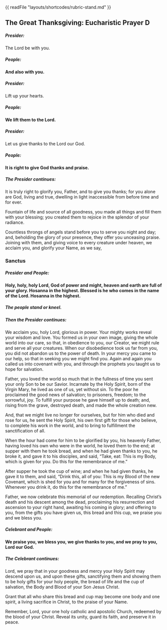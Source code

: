 {{ readFile  "layouts/shortcodes/rubric-stand.md" }}

## The Great Thanksgiving: Eucharistic Prayer D

##### Presider:
The Lord be with you.

##### **People:**
**And also with you.**

##### Presider:
Lift up your hearts.

##### **People:**
**We lift them to the Lord.**

##### Presider:
Let us give thanks to the Lord our God.

##### **People:**
**It is right to give God thanks and praise.**


##### The Presider continues:
It is truly right to glorify you, Father, and to give you thanks; for you alone are God, living and true, dwelling in light inaccessible from before time and for ever.

Fountain of life and source of all goodness, you made all things and fill them with your blessing; you created them to rejoice in the splendor of your radiance.

Countless throngs of angels stand before you to serve you night and day; and, beholding the glory of your presence, they offer you unceasing praise. Joining with them, and giving voice to every creature under heaven, we acclaim you, and glorify your Name, as we say,

### Sanctus
##### **Presider and People:**
**Holy, holy, holy Lord, God of power and might,
heaven and earth are full of your glory.
Hosanna in the highest.
Blessed is he who comes in the name of the Lord.
Hosanna in the highest.**

##### The people stand or kneel.

##### Then the Presider continues:
We acclaim you, holy Lord, glorious in power. Your mighty works reveal your wisdom and love. You formed us in your own image, giving the whole world into our care, so that, in obedience to you, our Creator, we might rule and serve all your creatures. When our disobedience took us far from you, you did not abandon us to the power of death. In your mercy you came to our help, so that in seeking you we might find you. Again and again you called us into covenant with you, and through the prophets you taught us to hope for salvation.

Father, you loved the world so much that in the fullness of time you sent your only Son to be our Savior. Incarnate by the Holy Spirit, born of the Virgin Mary, he lived as one of us, yet without sin. To the poor he proclaimed the good news of salvation; to prisoners, freedom; to the sorrowful, joy. To fulfill your purpose he gave himself up to death; and, rising from the grave, destroyed death, and made the whole creation new.

And, that we might live no longer for ourselves, but for him who died and rose for us, he sent the Holy Spirit, his own first gift for those who believe, to complete his work in the world, and to bring to fulfillment the sanctification of all.

When the hour had come for him to be glorified by you, his heavenly Father, having loved his own who were in the world, he loved them to the end; at supper with them he took bread, and when he had given thanks to you, he broke it, and gave it to his disciples, and said, “Take, eat: This is my Body, which is given for you. Do this for the remembrance of me.”

After supper he took the cup of wine; and when he had given thanks, he gave it to them, and said, “Drink this, all of you: This is my Blood of the new Covenant, which is shed for you and for many for the forgiveness of sins. Whenever you drink it, do this for the remembrance of me.”


Father, we now celebrate this memorial of our redemption. Recalling Christ’s death and his descent among the dead, proclaiming his resurrection and ascension to your right hand, awaiting his coming in glory; and offering to you, from the gifts you have given us, this bread and this cup, we praise you and we bless you.

##### **Celebrant and People:**
**We praise you, we bless you,
we give thanks to you,
and we pray to you, Lord our God.**

##### The Celebrant continues:
Lord, we pray that in your goodness and mercy your Holy Spirit may descend upon us, and upon these gifts, sanctifying them and showing them to be holy gifts for your holy people, the bread of life and the cup of salvation, the Body and Blood of your Son Jesus Christ.

Grant that all who share this bread and cup may become one body and one spirit, a living sacrifice in Christ, to the praise of your Name.

Remember, Lord, your one holy catholic and apostolic Church, redeemed by the blood of your Christ. Reveal its unity, guard its faith, and preserve it in peace.
